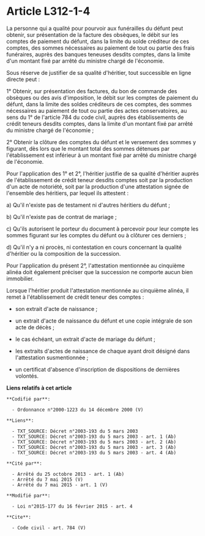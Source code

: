 # Article L312-1-4

La personne qui a qualité pour pourvoir aux funérailles du défunt peut obtenir, sur présentation de la facture des obsèques,
le débit sur les comptes de paiement du défunt, dans la limite du solde créditeur de ces comptes, des sommes nécessaires au
paiement de tout ou partie des frais funéraires, auprès des banques teneuses desdits comptes, dans la limite d'un montant
fixé par arrêté du ministre chargé de l'économie. 

Sous réserve de justifier de sa qualité d'héritier, tout successible en ligne directe peut : 

1° Obtenir, sur présentation des factures, du bon de commande des obsèques ou des avis d'imposition, le débit sur les comptes
de paiement du défunt, dans la limite des soldes créditeurs de ces comptes, des sommes nécessaires au paiement de tout ou
partie des actes conservatoires, au sens du 1° de l'article 784 du code civil, auprès des établissements de crédit teneurs
desdits comptes, dans la limite d'un montant fixé par arrêté du ministre chargé de l'économie ; 

2° Obtenir la clôture des comptes du défunt et le versement des sommes y figurant, dès lors que le montant total des sommes
détenues par l'établissement est inférieur à un montant fixé par arrêté du ministre chargé de l'économie. 

Pour l'application des 1° et 2°, l'héritier justifie de sa qualité d'héritier auprès de l'établissement de crédit teneur
desdits comptes soit par la production d'un acte de notoriété, soit par la production d'une attestation signée de l'ensemble
des héritiers, par lequel ils attestent : 

a) Qu'il n'existe pas de testament ni d'autres héritiers du défunt ; 

b) Qu'il n'existe pas de contrat de mariage ; 

c) Qu'ils autorisent le porteur du document à percevoir pour leur compte les sommes figurant sur les comptes du défunt ou à
clôturer ces derniers ; 

d) Qu'il n'y a ni procès, ni contestation en cours concernant la qualité d'héritier ou la composition de la succession. 

Pour l'application du présent 2°, l'attestation mentionnée au cinquième alinéa doit également préciser que la succession ne
comporte aucun bien immobilier. 

Lorsque l'héritier produit l'attestation mentionnée au cinquième alinéa, il remet à l'établissement de crédit teneur des
comptes :

- son extrait d'acte de naissance ;

- un extrait d'acte de naissance du défunt et une copie intégrale de son acte de décès ;

- le cas échéant, un extrait d'acte de mariage du défunt ;

- les extraits d'actes de naissance de chaque ayant droit désigné dans l'attestation susmentionnée ;

- un certificat d'absence d'inscription de dispositions de dernières volontés.

**Liens relatifs à cet article**

	**Codifié par**:

	  - Ordonnance n°2000-1223 du 14 décembre 2000 (V)

	**Liens**:

	  - TXT_SOURCE: Décret n°2003-193 du 5 mars 2003
	  - TXT_SOURCE: Décret n°2003-193 du 5 mars 2003 - art. 1 (Ab)
	  - TXT_SOURCE: Décret n°2003-193 du 5 mars 2003 - art. 2 (Ab)
	  - TXT_SOURCE: Décret n°2003-193 du 5 mars 2003 - art. 3 (Ab)
	  - TXT_SOURCE: Décret n°2003-193 du 5 mars 2003 - art. 4 (Ab)

	**Cité par**:

	  - Arrêté du 25 octobre 2013 - art. 1 (Ab)
	  - Arrêté du 7 mai 2015 (V)
	  - Arrêté du 7 mai 2015 - art. 1 (V)

	**Modifié par**:

	  - Loi n°2015-177 du 16 février 2015 - art. 4

	**Cite**:

	  - Code civil - art. 784 (V)
